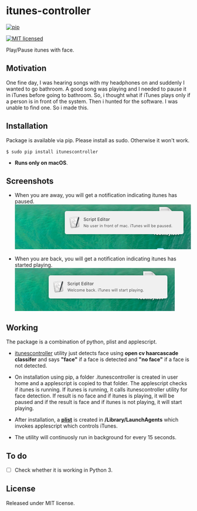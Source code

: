 # itunes-controller
[![pip](https://img.shields.io/pypi/v/pip.svg)](https://pypi.python.org/pypi/itunescontroller/0.5)

[![MIT licensed](https://img.shields.io/badge/license-MIT-blue.svg)](https://github.com/v-adhithyan/awesome-chrome-extensions/blob/master/LICENSE)



  Play/Pause itunes with face.

## Motivation

  One fine day, I was hearing songs with my headphones on and suddenly I wanted to go bathroom. A good song was playing and I needed to pause it in iTunes before going to bathroom. So, i thought what if iTunes plays only if a person is in front of the system. Then i hunted for the software. I was unable to find one. So i made this.

## Installation

  Package is available via pip. Please install as sudo. Otherwise it won't work.

  ```
  $ sudo pip install itunescontroller
  ```

  * **Runs only on macOS**.

## Screenshots

  * When you are away, you will get a notification indicating itunes has paused.
  ![pause](https://raw.githubusercontent.com/v-adhithyan/itunes-controller/master/screenshots/pause.png)

  * When you are back, you will get a notification indicating itunes has started playing.
  ![play](https://raw.githubusercontent.com/v-adhithyan/itunes-controller/master/screenshots/play.png)

## Working

  The package is a combination of python, plist and applescript.

  * [itunescontroller](https://github.com/v-adhithyan/itunes-controller/blob/master/itunescontroller/__init__.py) utility just detects face using **open cv haarcascade classifer** and says **"face"** if a face is detected and **"no face"** if a face is not detected.

  * On installation using pip, a folder .itunescontroller is created in user home and a applescript is copied to that folder. The applescript checks if itunes is running. If itunes is running, it calls itunescontroller utility for face detection. If result is no face and if itunes is playing, it will be paused and if the result is face and if itunes is not playing, it will start playing.

  * After installation, a [**plist**](https://github.com/v-adhithyan/itunes-controller/blob/master/hook/me.adhithyan.iTunescontroller.plist) is created in **/Library/LaunchAgents** which invokes applescript which controls iTunes.

  * The utility will continuosly run in background for every 15 seconds.


## To do

- [ ] Check whether it is working in Python 3.

## License

  Released under MIT license.
